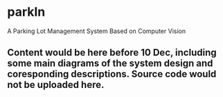 # parkIn
A Parking Lot Management System Based on Computer Vision

## Content would be here before 10 Dec, including some main diagrams of the system design and coresponding descriptions. Source code would not be uploaded here.
